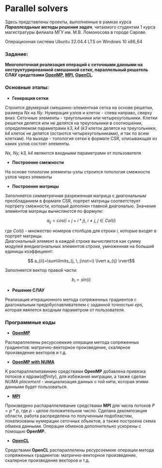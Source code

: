 # Parallel solvers
Здесь представлены проекты, выполненные в рамках курса ***Параллелдьные методы решения задач***, читаемого студентам 1 курса магистратуры филиала МГУ им. М.В. Ломоносова в городе Сарове.

Операционная система  Ubuntu 22.04.4 LTS on Windows 10 x86_64

### Задание:
**Многопоточная реализация операций с сеточными
данными на неструктурированной смешанной сетке, параллельный решатель СЛАУ средствами [OpenMP](https://www.openmp.org/), [MPI](https://www.open-mpi.org/), [OpenCL](https://www.khronos.org/opencl/).**

### Основные этапы:
- **Генерация сетки**

Строится  двумерная смешанно-элементная сетка на основе решетки, размера *Nx* на *Ny*. Нумерация узлов и клеток - слева направо, сверху вниз. Сеточные элементы - треугольники или четырехугольники. Клетки решетки делятся или не делятся на треугольники в соотношении, определяемом параметрами *k3*, *k4* (*k3* клеток делятся на треугольники, *k4* клеток не делятся (остаются четырехугольниками), и так по всем клеткам). На выходе - топология сетки в формате CSR, описывающая из каких узлов состоят элементы.

*Nx, Ny, k3, k4* являются входными параметрами от пользователя

- **Построение смежности**

На основе топологии элементы-узлы строится топология смежности узлов через элементы

- **Построение матрицы**

Заполняется симметричная разреженная матрица с диагональным преобладанием в формате CSR, портрет матрицы соответствует портрету смежности, который дополнен главной диагональю. Значения элементов матрицы вычисляются по формуле:

$$a_{ij}=cos(i+j+i*j), \; i\not=j, \; j \in Col(i) $$

где $Col(i)$ - множество номеров столбцов для строки $i$, которые входят в портрет матрицы.\
Диагональный элемент в каждой строке вычисляется как сумму модулей внедиагональных элементов строки, умноженная на больший единицы коэффициент:

$$ a_{ii}=\sum\limits_{j, \, j\not=i} \lvert a_{ij} \rvert$$

Заполняется вектор правой части:

$$b_i=sin(i)$$



- **Решение СЛАУ**

Реализация итерационного метода сопряженных градиентов с диагональным предобуславливателем с заданной точностью *eps*, которая явялется входным параметром от пользователя.

### Программные коды

- [**OpenMP**](https://github.com/robin-baben/Parallel-solver/tree/15b60cefb2748a7044ac09d11694dd1f686748eb/OpenMP)

Распараллелены ресурсоемкие операции метода сопряженных градиентов: матрично-векторное произведение, скалярное произведение векторов и т.д.

- [**OpenMP with NUMA**](https://github.com/robin-baben/Parallel-solver/tree/e276f57f069eb58a26b40732b000847f3547d8c3/OpenMP_with_Numa_placement)

К распараллелилавинию средствами **OpenMP** добавлена привязка потоков к ядрам(*affinity*), для избежания миграции, а также сделан *NUMA placement* - инициализация данных с той нити, которая этими данными будет пользоваться.

- [**MPI**](https://github.com/robin-baben/Parallel-solver/tree/e276f57f069eb58a26b40732b000847f3547d8c3/MPI)

Произведено распараллеливание средствами **MPI** для числа потоков $P= p*p$, где $p$ - целое положительное число. Сделана декомпозиция области, работа распределена по полученным подобластям, локализованы нумерации сеточных объектов, а также построена схема обмена данными. Операции обменов дополнительно ускорены с помощью **OpenMP**.

- [**OpenCL**](https://github.com/robin-baben/Parallel-solver/tree/e276f57f069eb58a26b40732b000847f3547d8c3/OpenCL)

Средствами **OpenCL** распараллелены ресурсоемкие операции метода сопряженных градиентов: матрично-векторное произведение, скалярное произведение векторов и т.д.



    
    
